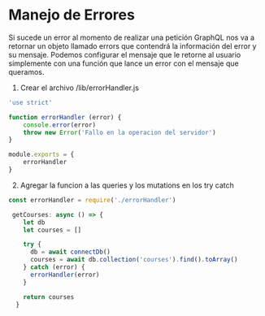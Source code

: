 # Manejo de Errores

Si sucede un error al momento de realizar una petición GraphQL nos va a retornar un objeto llamado errors que contendrá la información del error y su mensaje. Podemos configurar el mensaje que le retorne al usuario simplemente con una función que lance un error con el mensaje que queramos.

1. Crear el archivo /lib/errorHandler.js

```js
'use strict'

function errorHandler (error) {
    console.error(error)
    throw new Error('Fallo en la operacion del servidor')
}

module.exports = {
    errorHandler
}
```


2. Agregar la funcion a las queries y los mutations en los try catch

```js
const errorHandler = require('./errorHandler')

 getCourses: async () => {
    let db
    let courses = []

    try {
      db = await connectDb()
      courses = await db.collection('courses').find().toArray()
    } catch (error) {
      errorHandler(error)
    }

    return courses
  }
```